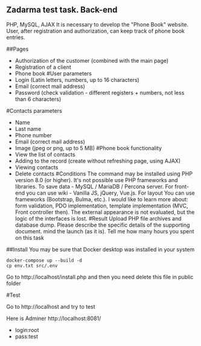 ## Zadarma test task. Back-end

PHP, MySQL, AJAX
It is necessary to develop the "Phone Book" website. 
User, after registration and authorization,
 can keep track of phone book entries.

##Pages
- Authorization of the customer (combined with the main page)
- Registration of a client
- Phone book
#User parameters
- Login (Latin letters, numbers, up to 16 characters)
- Email (correct mail address)
- Password (check validation - different registers + numbers, not less than 6 characters)

#Contacts parameters
- Name
- Last name
- Phone number
- Email (correct mail address)
- Image (jpeg or png, up to 5 MB)
#Phone book functionality
- View the list of contacts
- Adding to the record (create without refreshing page, using AJAX)
- Viewing contacts
- Delete contacts
#Conditions
The command may be installed using PHP version 8.0 (or higher). It's not possible
use PHP frameworks and libraries. To save data - MySQL / MariaDB /
Percona server. For front-end you can use wiki - Vanilla JS, jQuery, Vue.js. For layout
You can use frameworks (Bootstrap, Bulma, etc.).
I would like to learn more about: form validation, PDO implementation, template implementation (MVC, Front
controller then). The external appearance is not evaluated, but the logic of the interfaces is lost.
#Result
Upload PHP file archives and database dump. Please describe the specific details of the supporting document.
mind the launch (as it is). Tell me how many hours you spent on this task

##Install 
You may be sure that Docker desktop was installed in your system
    
    docker-compose up --build -d
    cp env.txt src/.env

Go to http://localhost/install.php and then you need delete this file in public folder

#Test

Go to http://localhost and try to test

Here is Adminer http://localhost:8081/
- login:root
- pass:test


